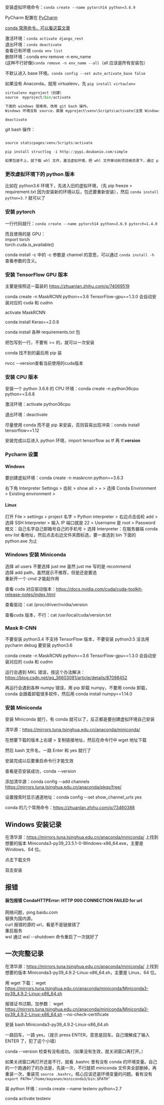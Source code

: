 
安装虚拟环境命令：`conda create --name pytorch14 python=3.6.9`  

PyCharm 配置在 [PyCharm](https://github.com/yananma/program/blob/master/PyCharm.md)    


[conda 常用命令，可以看这篇文章](https://blog.csdn.net/u010414589/article/details/107441469?spm=1001.2101.3001.6650.2&utm_medium=distribute.pc_relevant.none-task-blog-2%7Edefault%7ECTRLIST%7Edefault-2.pc_relevant_default&depth_1-utm_source=distribute.pc_relevant.none-task-blog-2%7Edefault%7ECTRLIST%7Edefault-2.pc_relevant_default&utm_relevant_index=5) 

激活环境：`conda activate django_rest`  
退出环境：`conda deactivate`   
查看已有环境 `conda env list`  
删除环境：conda env remove -n env_name    
(这种不行好像)`conda remove -n env_name --all`（all 应该是所有安装包）  

不默认进入 base 环境。`conda config --set auto_activate_base false`      


如果没有 Anaconda，就用 virtualenv，先 `pip install virtaulenv`    
```python 
virtualenv myproject（创建）  
source  myproject/bin/activate

下面的 windows 很难用，改用 git bash 操作。   
Windows 环境没有 source，直接 myproject\venv\Scripts\activate(注意 Windows 斜线的方向)）(staticpages 就是用的 virtualenv)    

deactivate   
```

git bash 操作：  
```python

source staticpages/venv/Scripts/activate

pip install structlog -i http://pypi.doubanio.com/simple   

如果包装不上，就下载 whl 文件，激活虚拟环境，把 whl 文件移动到项目根目录下，通过 pip install whl 安装。
```


### 更改虚拟环境下的 python 版本  

比如在 python3.6 环境下，先进入旧的虚拟环境，（先 pip freeze > requirement.txt 因为安装新的环境以后，包还要重新安装），然后 `conda install python=3.7` 就可以了  


### 安装 pytorch 

一行代码就行：`conda create --name pytorch14 python=3.6.9 pytorch=1.4.0`  

而且使用的是 GPU：  
import torch  
torch.cuda.is_available()  


conda install -c 中的 -c 参数是 channel 的意思，可以通过 `conda install -h` 查看参数的含义。   



### 安装 TensorFlow GPU 版本

主要是按照这一篇装的  https://zhuanlan.zhihu.com/p/74069519  

conda create -n MaskRCNN python==3.6 TensorFlow-gpu==1.3.0 会自动安装对应的 cuda 和 cudnn   

activate MaskRCNN  

conda install Keras==2.0.8  

conda install 各种 requirements.txt 包   

把包写到一行，不要有 >= 的，就可以一次安装  

conda 找不到的最后用 pip 装  

nvcc --version查看当前使用的cuda版本  

### 安装 CPU 版本

安装一个 python 3.6.8 的 CPU 环境：conda create -n python36cpu python==3.6.8  

激活环境：activate python36cpu  

退出环境：deactivate

尽量使用 conda 而不是 pip 来安装，否则容易出现冲突：conda install tensorflow==1.12  

安装完成以后进入 python 环境，import tensorflow as tf 再 tf.__version__  

### Pycharm 设置  

#### Windows
要创建虚拟环境：conda create -n maskrcnn python==3.6.3

右下角 Interpreter Settings > 齿轮 > show all > + > 选择 Conda Environment > Existing environment >

#### Linux

打开 File > settings > project 名字 > Python interpreter > 右边点击齿轮 add > 选择 SSH Interpreter > 输入 IP 端口就是 22 > Username 是 root > Password 暗文：自己名字自己邮箱号自己的手机号 > 选择 Interpreter：在服务器端 conda env list 看地址，然后点击右边文件夹图标选，要一直选到 bin 下面的 python.exe 为止 



### Windows 安装 Miniconda  

选择 all users 不要选择 just me 虽然 just me 写的是 recommend  
选择 add path，虽然提示不推荐，但是还是要选  
重新开一个 cmd 才能起作用  





查看 cuda 对应驱动版本：https://docs.nvidia.com/cuda/cuda-toolkit-release-notes/index.html  

查看驱动：cat /proc/driver/nvidia/version  

查看cuda 版本，不行：cat /usr/local/cuda/version.txt  




### Mask R-CNN 

不要安装 python3.4 不支持 TensorFlow 版本，不要安装 python3.5 没法用 pycharm debug 要安装 python3.6  

conda create -n MaskRCNN python==3.6 TensorFlow-gpu==1.3.0 会自动安装对应的 cuda 和 cudnn   

运行会遇到 MKL 错误，按这个办法解决：https://blog.csdn.net/qq_36603091/article/details/87098452  

再运行会遇到各种 numpy 错误，用 pip 卸载 numpy，不要用 conda 卸载，conda 会跟着卸载很多软件，然后用 conda install numpy==1.14.0  







### 安装 Miniconda  

安装 Miniconda 就行，有 conda 就可以了，反正都是要创建虚拟环境自己安装  

清华源：https://mirrors.tuna.tsinghua.edu.cn/anaconda/miniconda/  

在想要下载的版本上右键 > 复制链接地址，然后在命令行中 wget 地址下载  

然后 bash 文件名，一路 Enter 和 yes 就行了  

安装完成以后要重启命令行才能生效  

查看是否安装成功，conda --version  

添加清华源：conda config --add channels https://mirrors.tuna.tsinghua.edu.cn/anaconda/pkgs/free/  

设置搜索时显示通道地址：conda config --set show_channel_urls yes  



conda 的几个常用命令：https://zhuanlan.zhihu.com/p/73460388  




## Windows 安装记录   

在清华源：https://mirrors.tuna.tsinghua.edu.cn/anaconda/miniconda/ 上找到想要的版本 Miniconda3-py39_23.5.1-0-Windows-x86_64.exe，主要是 Windows、64 位。      

点击下载文件     

双击安装    





## 报错   


#### 装包报错 CondaHTTPError: HTTP 000 CONNECTION FAILED for url 

网络问题，ping baidu.com  
替换为国内源。   
curl 报错的源的 url，看是不是链接错了   
重启服务   
wsl 通过 wsl \-\-shutdown 命令重启了一次就好了    



## 一次完整记录      

在清华源：https://mirrors.tuna.tsinghua.edu.cn/anaconda/miniconda/ 上找到想要的版本 Miniconda3-py39_4.9.2-Linux-x86_64.sh，主要是 Linux、64 位。

用 wget 下载： wget https://mirrors.tuna.tsinghua.edu.cn/anaconda/miniconda/Miniconda3-py39_4.9.2-Linux-x86_64.sh     

报错证书过期，加参数： wget https://mirrors.tuna.tsinghua.edu.cn/anaconda/miniconda/Miniconda3-py39_4.9.2-Linux-x86_64.sh --no-check-certificate       

安装 bash Miniconda3-py39_4.9.2-Linux-x86_64.sh     

一路回车，一路 yes，（提示 press ENTER，意思是回车。自己理解成了输入 ENTER 了，犯了这个小错）     

conda --version 检查有没有成功。（如果没有生效，就关闭窗口再打开。）     

如果关闭窗口再打开还是不行，就看 .bashrc 里有没有 conda 的环境变量。自己的一个跑通的了的办法是，先装一次，不行就把 miniconda 文件夹全部删掉，再重装一次，重装完 `source .bashrc`。核心应该还是环境变量的问题。看有没有 `export PATH="/home/mayanan/miniconda3/bin:$PATH"`     

装 python 环境：conda create --name testenv python=2.7      

conda activate testenv        








